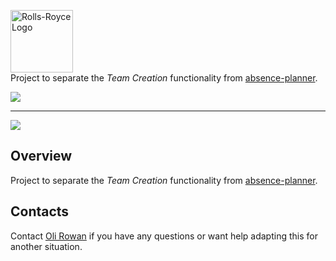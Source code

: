 <p>
    <img alt="Rolls-Royce Logo" width="100" src="https://raw.githubusercontent.com/rropen/MEC/main/src/frontend/public/logo4.png">
    <br>
    Project to separate the <i>Team Creation</i> functionality from <a href="https://github.com/rropen/absense-planner" >absence-planner</a>.
</p>
<p>
<a href="https://ubiquitous-chainsaw-e069ab7b.pages.github.io/"><img src="https://img.shields.io/badge/Rolls--Royce-Software%20Factory-10069f"></a>
</p>

---

<p>
  <a href="http://commitizen.github.io/cz-cli/"><img src="https://img.shields.io/badge/commitizen-friendly-brightgreen?style=flat"></a>
</p>

## Overview

Project to separate the _Team Creation_ functionality from [absence-planner](https://github.com/rropen/absense-planner).

## Contacts

Contact [Oli Rowan](mailto:Oli.Rowan@Rolls-Royce.com) if you have any questions or want help adapting this for another situation.



